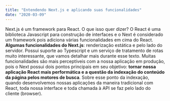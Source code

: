 ```yaml
--- 
title: "Entendendo Next.js e aplicando suas funcionalidades" 
date: "2020-03-09" 
--- 
```


Next.js é um framework para React. O que isso quer dizer? O React é uma biblioteca Javascript para construção de interfaces e o Next é considerado um framework pois adiciona várias funcionalidades em cima do React. **Algumas funcionalidades do Next.js**: renderização estática e pelo lado do servidor. Possui suporte ao Typescript e um serviço de tratamento de rotas muito interessante, que vamos detalhar mais durante esse texto. Muitas funcionalidades são mais perceptíveis com a nossa aplicação em produção, pois o Next possui dois pontos principais em seu objetivo: **tornar nossa aplicação React mais performática e a questão da indexação do conteúdo da página pelos motores de busca**. Sobre esse ponto da indexação, quando desenvolvemos nossas aplicações da maneira tradicional com React, toda nossa interface e toda chamada à API se faz pelo lado do cliente (browser). 